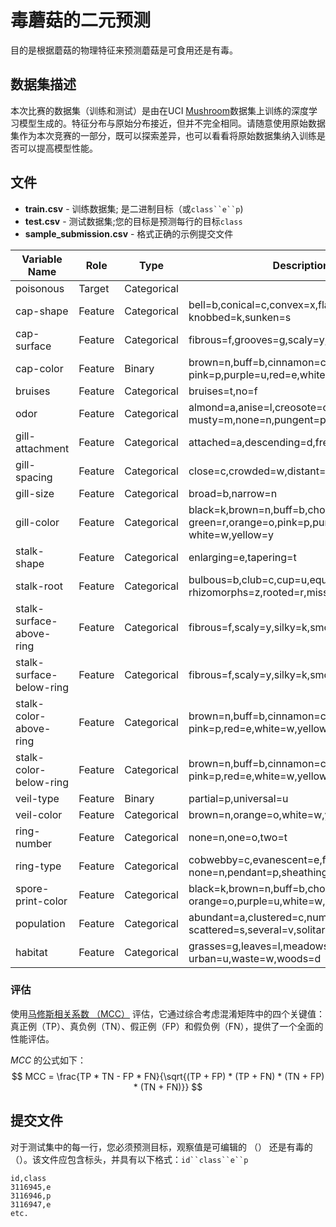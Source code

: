 # **毒蘑菇的二元预测**



目的是根据蘑菇的物理特征来预测蘑菇是可食用还是有毒。

## 数据集描述

本次比赛的数据集（训练和测试）是由在UCI [Mushroom](https://archive.ics.uci.edu/dataset/73/mushroom)数据集上训练的深度学习模型生成的。特征分布与原始分布接近，但并不完全相同。请随意使用原始数据集作为本次竞赛的一部分，既可以探索差异，也可以看看将原始数据集纳入训练是否可以提高模型性能。

## 文件

- **train.csv** - 训练数据集; 是二进制目标（或`class``e``p`)
- **test.csv** - 测试数据集;您的目标是预测每行的目标`class`
- **sample_submission.csv** - 格式正确的示例提交文件



| Variable Name   | Role    | Type        | Description                                                  | Units | Missing Values |
| --------------- | ------- | ----------- | ------------------------------------------------------------ | ----- | -------------- |
| poisonous       | Target  | Categorical |                                                              |       | no             |
| cap-shape       | Feature | Categorical | bell=b,conical=c,convex=x,flat=f, knobbed=k,sunken=s         |       | no             |
| cap-surface     | Feature | Categorical | fibrous=f,grooves=g,scaly=y,smooth=s                         |       | no             |
| cap-color       | Feature | Binary      | brown=n,buff=b,cinnamon=c,gray=g,green=r, pink=p,purple=u,red=e,white=w,yellow=y |       | no             |
| bruises         | Feature | Categorical | bruises=t,no=f                                               |       | no             |
| odor            | Feature | Categorical | almond=a,anise=l,creosote=c,fishy=y,foul=f, musty=m,none=n,pungent=p,spicy=s |       | no             |
| gill-attachment | Feature | Categorical | attached=a,descending=d,free=f,notched=n                     |       | no             |
| gill-spacing    | Feature | Categorical | close=c,crowded=w,distant=d                                  |       | no             |
| gill-size       | Feature | Categorical | broad=b,narrow=n                                             |       | no             |
| gill-color      | Feature | Categorical | black=k,brown=n,buff=b,chocolate=h,gray=g, green=r,orange=o,pink=p,purple=u,red=e, white=w,yellow=y |       | no             |
| stalk-shape              | Feature | Categorical | enlarging=e,tapering=t                                       |      | no   |
| stalk-root               | Feature | Categorical | bulbous=b,club=c,cup=u,equal=e, rhizomorphs=z,rooted=r,missing=? |      | yes  |
| stalk-surface-above-ring | Feature | Categorical | fibrous=f,scaly=y,silky=k,smooth=s                           |      | no   |
| stalk-surface-below-ring | Feature | Categorical | fibrous=f,scaly=y,silky=k,smooth=s                           |      | no   |
| stalk-color-above-ring   | Feature | Categorical | brown=n,buff=b,cinnamon=c,gray=g,orange=o, pink=p,red=e,white=w,yellow=y |      | no   |
| stalk-color-below-ring   | Feature | Categorical | brown=n,buff=b,cinnamon=c,gray=g,orange=o, pink=p,red=e,white=w,yellow=y |      | no   |
| veil-type                | Feature | Binary      | partial=p,universal=u                                        |      | no   |
| veil-color               | Feature | Categorical | brown=n,orange=o,white=w,yellow=y                            |      | no   |
| ring-number              | Feature | Categorical | none=n,one=o,two=t                                           |      | no   |
| ring-type                | Feature | Categorical | cobwebby=c,evanescent=e,flaring=f,large=l, none=n,pendant=p,sheathing=s,zone=z |      | no   |
| spore-print-color | Feature | Categorical | black=k,brown=n,buff=b,chocolate=h,green=r, orange=o,purple=u,white=w,yellow=y |      | no   |
| population        | Feature | Categorical | abundant=a,clustered=c,numerous=n, scattered=s,several=v,solitary=y |      | no   |
| habitat           | Feature | Categorical | grasses=g,leaves=l,meadows=m,paths=p, urban=u,waste=w,woods=d |      | no   |



### 评估

使用[马修斯相关系数 （MCC）](https://en.wikipedia.org/wiki/Phi_coefficient) 评估，它通过综合考虑混淆矩阵中的四个关键值：真正例（TP）、真负例（TN）、假正例（FP）和假负例（FN），提供了一个全面的性能评估。

$MCC$ 的公式如下：
$$
MCC = \frac{TP * TN - FP * FN}{\sqrt{(TP + FP) * (TP + FN) * (TN + FP) * (TN + FN)}}
$$




## 提交文件

对于测试集中的每一行，您必须预测目标，观察值是可编辑的 （） 还是有毒的 （）。该文件应包含标头，并具有以下格式：`id``class``e``p`

```
id,class
3116945,e
3116946,p
3116947,e
etc.
```

